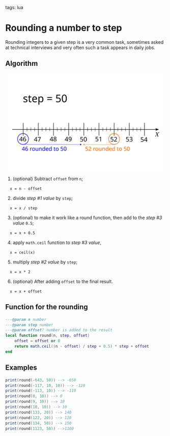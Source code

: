 <!-- Description: Rounding integers to a given step is a very common task, sometimes asked at technical interviews and very often such a task appears in daily jobs. -->

tags: lua

# Rounding a number to step

Rounding integers to a given step is a very common task, sometimes asked at
technical interviews and very often such a task appears in daily jobs.

## Algorithm

![Figure 01: Rounding to step ](/assets/img/rounding-step.svg)

1. (optional) Subtract `offset` from `n`;
  ```text
    x = n - offset
  ```
2. divide *step #1 value* by `step`;
  ```text
    x = x / step
  ```
3. (optional) to make it work like a round function, then add to the *step
  #3 value* `0.5`; 
  ```text
    x = x + 0.5
  ```
4. apply `math.ceil` function to *step #3 value*, 
  ```text
    x = ceil(x)
  ```
5. multiply *step #2 value* by `step`;
  ```text
    x = x * 2
  ```
6. (optional) After adding `offset` to the final result.
  ```text
    x = x + offset
  ```

## Function for the rounding

```lua
---@param n number
---@param step number
---@param offset? number is added to the result
local function round(n, step, offset)
	offset = offset or 0
	return math.ceil((n - offset) / step + 0.5) * step + offset
end
```

## Examples

```lua
print(round(-643, 50)) --> -650
print(round(-117, 10, 10)) --> -120
print(round(-113, 10)) --> -110
print(round(0, 10)) --> 0
print(round(9, 10)) --> 10
print(round(10, 10)) --> 10
print(round(133, 20)) --> 140
print(round(122, 20)) --> 120
print(round(134, 50)) --> 150
print(round(1123, 50)) -->1100
```